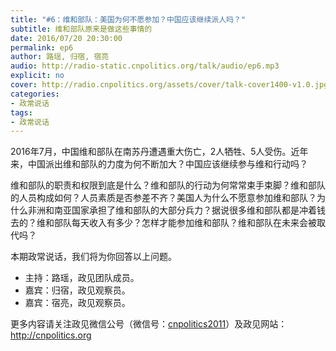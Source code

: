 ```yaml
---
title: "#6：维和部队：美国为何不愿参加？中国应该继续派人吗？"
subtitle: 维和部队原来是做这些事情的
date: 2016/07/20 20:30:00
permalink: ep6
author: 路瑶, 归宿, 宿亮
audio: http://radio-static.cnpolitics.org/talk/audio/ep6.mp3
explicit: no
cover: http://radio.cnpolitics.org/assets/cover/talk-cover1400-v1.0.jpg
categories:
- 政常说话
tags:
- 政常说话
---
```


2016年7月，中国维和部队在南苏丹遭遇重大伤亡，2人牺牲、5人受伤。近年来，中国派出维和部队的力度为何不断加大？中国应该继续参与维和行动吗？

维和部队的职责和权限到底是什么？维和部队的行动为何常常束手束脚？维和部队的人员构成如何？人员素质是否参差不齐？美国人为什么不愿意参加维和部队？为什么非洲和南亚国家承担了维和部队的大部分兵力？据说很多维和部队都是冲着钱去的？维和部队每天收入有多少？怎样才能参加维和部队？维和部队在未来会被取代吗？

本期政常说话，我们将为你回答以上问题。

- 主持：路瑶，政见团队成员。
- 嘉宾：归宿，政见观察员。
- 嘉宾：宿亮，政见观察员。

更多内容请关注政见微信公号（微信号：[cnpolitics2011](http://open.weixin.qq.com/qr/code/?username=cnpolitics2011)）及政见网站：<http://cnpolitics.org>

